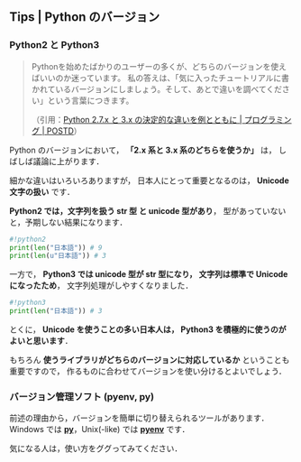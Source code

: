 ## Tips | Python のバージョン

### Python2 と Python3

> Pythonを始めたばかりのユーザーの多くが、どちらのバージョンを使えばいいのか迷っています。
> 私の答えは、「気に入ったチュートリアルに書かれているバージョンにしましょう。そして、あとで違いを調べてください」という言葉につきます。
>
> （引用：[Python 2.7.x と 3.x の決定的な違いを例とともに | プログラミング | POSTD](http://postd.cc/the-key-differences-between-python-2-7-x-and-python-3-x-with-examples/)）

Python のバージョンにおいて， **「2.x 系と 3.x 系のどちらを使うか」** は，
しばしば議論に上がります．

細かな違いはいろいろありますが，
日本人にとって重要となるのは， **Unicode文字の扱い** です．

**Python2 では，文字列を扱う str 型 と unicode 型があり**，
型があっていないと，予期しない結果になります．

```python
#!python2
print(len("日本語")) # 9
print(len(u"日本語")) # 3
```

一方で，
**Python3 では unicode 型が str 型になり，
文字列は標準で Unicode になったため**，
文字列処理がしやすくなりました．

```python
#!python3
print(len("日本語")) # 3
```

とくに，
**Unicode を使うことの多い日本人は，
Python3 を積極的に使うのがよいと思います**．

もちろん **使うライブラリがどちらのバージョンに対応しているか** ということも重要ですので，
作るものに合わせてバージョンを使い分けるとよいでしょう．

### バージョン管理ソフト (pyenv, py)

前述の理由から，バージョンを簡単に切り替えられるツールがあります．
Windows では **[py]**，Unix(-like) では **[pyenv]** です．

気になる人は，使い方をググってみてください．

[py]: http://docs.python.jp/3/using/windows.html#python-launcher-for-windows
[pyenv]: https://github.com/yyuu/pyenv
